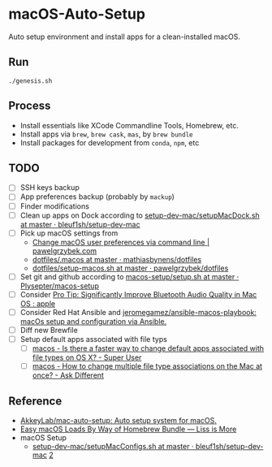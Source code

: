 # macOS-Auto-Setup

Auto setup environment and install apps for a clean-installed macOS.

## Run

``` shell
./genesis.sh
```

## Process

- Install essentials like XCode Commandline Tools, Homebrew, etc.
- Install apps via `brew`, `brew cask`, `mas`, by `brew bundle`
- Install packages for development from `conda`, `npm`, etc

## TODO

- [ ] SSH keys backup
- [ ] App preferences backup (probably by `mackup`)
- [ ] Finder modifications
- [ ] Clean up apps on Dock according to [setup-dev-mac/setupMacDock.sh at master · bleuf1sh/setup-dev-mac](https://github.com/bleuf1sh/setup-dev-mac/blob/master/setupMacDock.sh)
- [ ] Pick up macOS settings from 
  - [Change macOS user preferences via command line | pawelgrzybek.com](https://pawelgrzybek.com/change-macos-user-preferences-via-command-line/)
  - [dotfiles/.macos at master · mathiasbynens/dotfiles](https://github.com/mathiasbynens/dotfiles/blob/master/.macos)
  - [dotfiles/setup-macos.sh at master · pawelgrzybek/dotfiles](https://github.com/pawelgrzybek/dotfiles/blob/master/setup-macos.sh)
- [ ] Set git and github according to [macos-setup/setup.sh at master · Plysepter/macos-setup](https://github.com/Plysepter/macos-setup/blob/be7afda5edda9946ef1eca6b725eea7496d23fbf/setup.sh#L145)
- [ ] Consider [Pro Tip: Significantly Improve Bluetooth Audio Quality in Mac OS : apple](https://www.reddit.com/r/apple/comments/5rfdj6/pro_tip_significantly_improve_bluetooth_audio/)
- [ ] Consider Red Hat Ansible and [jeromegamez/ansible-macos-playbook: macOs setup and configuration via Ansible.](https://github.com/jeromegamez/ansible-macos-playbook)
- [ ] Diff new Brewfile
- [ ] Setup default apps associated with file typs
  - [ ] [macos - Is there a faster way to change default apps associated with file types on OS X? - Super User](https://superuser.com/questions/305498/is-there-a-faster-way-to-change-default-apps-associated-with-file-types-on-os-x)
  - [ ] [macos - How to change multiple file type associations on the Mac at once? - Ask Different](https://apple.stackexchange.com/questions/322244/how-to-change-multiple-file-type-associations-on-the-mac-at-once)
## Reference
- [AkkeyLab/mac-auto-setup: Auto setup system for macOS.](https://github.com/AkkeyLab/mac-auto-setup)
- [Easy macOS Loads By Way of Homebrew Bundle — Liss is More](https://www.caseyliss.com/2019/10/8/brew-bundle)
- macOS Setup
	- [setup-dev-mac/setupMacConfigs.sh at master · bleuf1sh/setup-dev-mac](https://github.com/bleuf1sh/setup-dev-mac/blob/master/setupMacConfigs.sh) [2](https://github.com/Plysepter/macos-setup/blob/be7afda5edda9946ef1eca6b725eea7496d23fbf/setup.sh#L339)